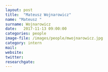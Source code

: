 ```yaml
---
layout: post
title:  "Mateusz Wojnarowicz"
name: "Mateusz "
surname: Wojnarowicz
date:   2017-11-13 09:00:00
categories: people
image-file: /images/people/mwojnarowicz.jpg
category: intern
mail:
website:
twitter:
researchgate:
---
```

